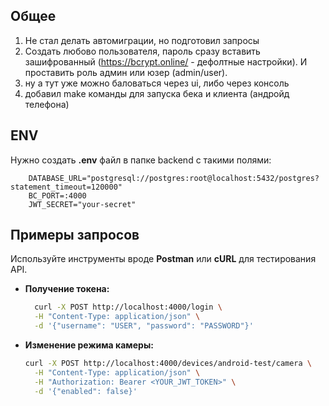 Общее
----------------
1) Не стал делать автомиграции, но подготовил запросы
2) Создать любово пользователя, пароль сразу вставить зашифрованный (https://bcrypt.online/ - дефолтные настройки). И проставить роль админ или юзер (admin/user).
3) ну а тут уже можно баловаться через ui, либо через консоль
4) добавил make команды для запуска бека и клиента (андройд телефона)

ENV
----------------

Нужно создать **.env** файл в папке backend с такими полями:

```text
    DATABASE_URL="postgresql://postgres:root@localhost:5432/postgres?statement_timeout=120000"
    BC_PORT=:4000
    JWT_SECRET="your-secret"
```

Примеры запросов
----------------

Используйте инструменты вроде **Postman** или **cURL** для тестирования API.

-   **Получение токена:**

    ```bash
      curl -X POST http://localhost:4000/login \
      -H "Content-Type: application/json" \
      -d '{"username": "USER", "password": "PASSWORD"}'
    ```

-   **Изменение режима камеры:**

    ```bash
    curl -X POST http://localhost:4000/devices/android-test/camera \
      -H "Content-Type: application/json" \
      -H "Authorization: Bearer <YOUR_JWT_TOKEN>" \
      -d '{"enabled": false}'
    ```